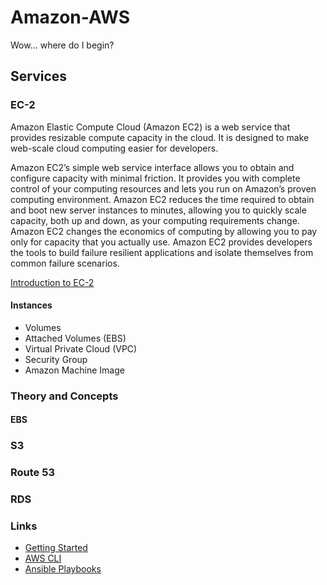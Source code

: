 # Amazon-AWS

Wow... where do I begin?

## Services

### EC-2
Amazon Elastic Compute Cloud (Amazon EC2) is a web service that provides
resizable compute capacity in the cloud. It is designed to make web-scale cloud
computing easier for developers.

Amazon EC2’s simple web service interface allows you to obtain and configure
capacity with minimal friction. It provides you with complete control of your
computing resources and lets you run on Amazon’s proven computing environment.
Amazon EC2 reduces the time required to obtain and boot new server instances to
minutes, allowing you to quickly scale capacity, both up and down, as your
computing requirements change. Amazon EC2 changes the economics of computing by
allowing you to pay only for capacity that you actually use. Amazon EC2
provides developers the tools to build failure resilient applications and
isolate themselves from common failure scenarios.

[Introduction to EC-2](http://aws.amazon.com/ec2/)

#### Instances


- Volumes
- Attached Volumes (EBS)
- Virtual Private Cloud (VPC)
- Security Group
- Amazon Machine Image


### Theory and Concepts


#### EBS

### S3
### Route 53
### RDS



### Links
- [Getting Started](http://aws.amazon.com/documentation/gettingstarted/)
- [AWS CLI](http://docs.aws.amazon.com/cli/latest/userguide/cli-chap-welcome.html)
- [Ansible Playbooks](https://github.com/asascience-open/ansible-playbooks)

